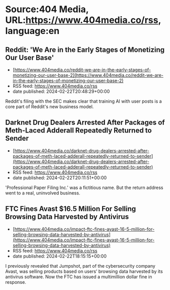 # Source:404 Media, URL:https://www.404media.co/rss, language:en

## Reddit: 'We Are in the Early Stages of Monetizing Our User Base'
 - [https://www.404media.co/reddit-we-are-in-the-early-stages-of-monetizing-our-user-base-2](https://www.404media.co/reddit-we-are-in-the-early-stages-of-monetizing-our-user-base-2)
 - RSS feed: https://www.404media.co/rss
 - date published: 2024-02-22T20:48:29+00:00

Reddit's filing with the SEC makes clear that training AI with user posts is a core part of Reddit's new business model.

## Darknet Drug Dealers Arrested After Packages of Meth-Laced Adderall Repeatedly Returned to Sender
 - [https://www.404media.co/darknet-drug-dealers-arrested-after-packages-of-meth-laced-adderall-repeatedly-returned-to-sender](https://www.404media.co/darknet-drug-dealers-arrested-after-packages-of-meth-laced-adderall-repeatedly-returned-to-sender)
 - RSS feed: https://www.404media.co/rss
 - date published: 2024-02-22T20:11:51+00:00

'Professional Paper Filing Inc.' was a fictitious name. But the return address went to a real, uninvolved business.

## FTC Fines Avast $16.5 Million For Selling Browsing Data Harvested by Antivirus
 - [https://www.404media.co/impact-ftc-fines-avast-16-5-million-for-selling-browsing-data-harvested-by-antivirus](https://www.404media.co/impact-ftc-fines-avast-16-5-million-for-selling-browsing-data-harvested-by-antivirus)
 - RSS feed: https://www.404media.co/rss
 - date published: 2024-02-22T18:15:15+00:00

I previously revealed that Jumpshot, part of the cybersecurity company Avast, was selling products based on users’ browsing data harvested by its antivirus software. Now the FTC has issued a multimillion dollar fine in response.

